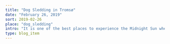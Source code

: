 ```yaml
---
title: "Dog Sledding in Tromsø"
date: "February 26, 2019"
sort: 2019-02-26
place: "dog_sledding"
intro: "It is one of the best places to experience the Midnight Sun where the sun never sets, Polar Night where the sun is never visiible, and the ever famous but unpredictable Aurora Borealis or Northern Lights."
type: blog_item
---
```


